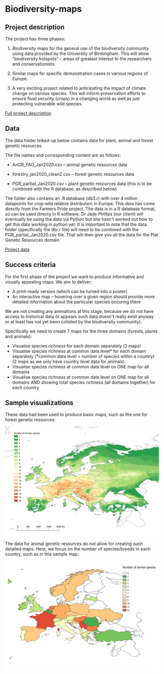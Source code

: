 # Biodiversity-maps

## Project description

The project has three phases:

1. Biodiversity maps for the general use of the biodiversity community using data provided by the University of Birmingham. This will show "biodiversity hotspots" – areas of greatest interest to the researchers and conservationists.

2. Similar maps for specific demonstration cases in various regions of Europe.

3. A very exciting project related to anticipating the impact of climate change on various species. This will inform preservation efforts to ensure food security (crops) in a changing world as well as just protecting vulnerable wild species.


[Full project description](https://docs.google.com/document/d/1UYtPe8WKO9XddAz26toE8vv8qtIRSuWZoDscsPrm8mM/edit# "Google Doc")


## Data

The data folder linked-up below contains data for plant, animal and forest genetic resources.

The file names and corresponding content are as follows:

* AnGR_FAO_Jan2020.csv – animal genetic resources data

* forestry_jan2020_clean2.csv – forest genetic resources data

* PGR_partial_Jan2020.csv – plant genetic resources data (this is to be combined with the R database, as described below)

The folder also contains an .R database (db3.r) with over 4 million datapoints for crop wild relative distribution in Europe.  This data has come directly from the Farmers Pride project.  The data is in a R database format, so can be used directy in R software.  Dr Jade Phillips (our client) will eventually be using the data via Python but she hasn't worked out how to get this data working in python yet.  It is important to note that the data folder (specifically the dbr.r file) will need to be combined with the PGR_partial_Jan2020.csv file. That will then give you all the data for the Plat Genetic Resources domain.

[Project data](https://drive.google.com/drive/folders/1slcO5BjqCEHJqhTXCfs-Mb1LCFnWxQZi?usp=sharing "Google Drive folder")

## Success criteria

For the first phase of the project we want to produce informative and visually appealing maps. We aim to deliver:

* A print-ready version (which can be turned into a poster)
* An interactive map – hovering over a given region should provide more detailed information about the particular species occuring there

We are not creating any animations at this stage, because we do not have access to historical data (it appears such data doesn't really exist anyway or at least has not yet been collated by the biodiversity community).

Specifically we need to create 7 maps for the three domains (forests, plants and animals):

* Visualise species richness for each domain separately (3 maps)
* Visualise species richness at common data level* for each domain separately (*common data level = number of species within a country) (2 maps as we only have country level data for animals)
* Visualise species richness at common data level on ONE map for all domains
* Visualise species richness at common data level on ONE map for all domains AND showing total species richness (all domains together) for each country


## Sample visualizations

These data had been used to produce basic maps, such as the one for forest genetic resources:


![alt text](https://github.com/Appsilon/Biodiversity-maps/blob/master/legacy-vis/forestry_species_total.jpg "Forest species per lat/lon map")

The data for animal genetic resources do not allow for creating such detailed maps. Here, we focus on the number of species/breeds in each country, such as in this sample map:

![alt text](https://github.com/Appsilon/Biodiversity-maps/blob/master/legacy-vis/animal_species_country.jpg "Animal species per country map")

